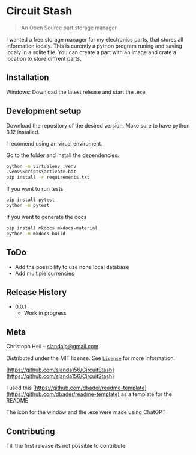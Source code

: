 # Circuit Stash
> An Open Source part storage manager

I wanted a free storage manager for my electronics parts, that stores all information localy.
This is curently a python program runing and saving localy in a sqlite file.
You can create a part with an image and crate a location to store diffrent parts.


## Installation

Windows:
    Download the latest release and start the .exe

## Development setup

Download the repository of the desired version.
Make sure to have python 3.12 installed.

I recomend using an virual enviroment.

Go to the folder and install the dependencies.

```sh
python -m virtualenv .venv
.venv\Scripts\activate.bat
pip install -r requirements.txt
```

If you want to run tests
```sh
pip install pytest
python -m pytest
```

If you want to generate the docs
```sh
pip install mkdocs mkdocs-material
python -m mkdocs build
```

## ToDo

* Add the possibility to use none local database
* Add multiple currencies

## Release History

* 0.0.1
    * Work in progress

## Meta

Christoph Heil – slandalp@gmail.com

Distributed under the MIT license. See [``License``](LICENSE) for more information.

[https://github.com/slanda156/CircuitStash](https://github.com/slanda156/CircuitStash)

I used this [https://github.com/dbader/readme-template](https://github.com/dbader/readme-template) as a template for the README

The icon for the window and the .exe were made using ChatGPT

## Contributing

Till the first release its not possible to contribute
